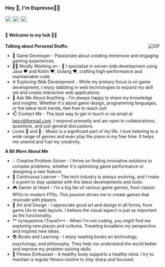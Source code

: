 ### Hey 👋, I'm Espresso🙋‍♂️

<!--![Profile views](https://gpvc.arturio.dev/dawndev)-->

<a href="https://www.leetcode.com/">
  <img align="left" alt="Espresso's Leetcode" width="22px" src="https://cdn.jsdelivr.net/npm/simple-icons@v3/icons/leetcode.svg" />
</a>
<a href="https://www.google.com/">
  <img align="left" alt="Espresso's Wechat" width="22px" src="https://cdn.jsdelivr.net/npm/simple-icons@v3/icons/wechat.svg" />
</a>
<a href="https://www.zhihu.com/">
  <img align="left" alt="Espresso's Wechat" width="22px" src="https://cdn.jsdelivr.net/npm/simple-icons@v3/icons/zhihu.svg" />
</a>

<br />
<br />


#### 🎍 Welcome to my hub 👨‍💻

  <img align="right" alt="GIF" src="https://i.pinimg.com/originals/e4/26/70/e426702edf874b181aced1e2fa5c6cde.gif" />

**Talking about Personal Stuffs:**
- 🤔 Game Developer - Passionate about creating immersive and engaging gaming experiences.
- 👨‍💻 Mostly Working on - 📝 I specialize in server-side development using Java ❤️ and Kotlin ❤️, Golang ❤️, crafting high-performance and maintainable code.
- 🌐 Exploring Web Development - While my primary focus is on game development, I enjoy dabbling in web technologies to expand my skill set and create interactive web applications.
- 💬 Ask Me About Anything - I'm always happy to share my knowledge and insights. Whether it's about game design, programming languages, or the latest tech trends, feel free to reach out!
- 📫 Contact Me - The best way to get in touch is via email at bezy@foxmail.com. I respond promptly and am open to collaborations, questions, and just general discussions.
- Loves 🎵 and 🎹 - Music is a significant part of my life. I love listening to a wide range of genres and even play the piano in my free time. It helps me unwind and fuel my creativity.

**A Bit More About Me**
- 💡 Creative Problem Solver - I thrive on finding innovative solutions to complex problems, whether it's optimizing game performance or designing a new feature.
- 🚀 Continuous Learner - The tech industry is always evolving, and I make it a point to stay updated with the latest developments and tools.
- 🎮 Gamer at Heart - I'm a big fan of various game genres, from classic RPGs to modern FPSs. This passion drives me to create games that resonate with players.
- 🎨 Art and Design - I appreciate good art and design in all forms, from game UIs to web layouts. I believe the visual aspect is just as important as the functionality.
- ** путешеstvie (Travel)** - When I'm not coding, you might find me exploring new places and cultures. Traveling broadens my perspective and inspires new ideas.
- 📚 Books and Learning - I enjoy reading books on technology, psychology, and philosophy. They help me understand the world better and improve my problem-solving skills.
- 💪 Fitness Enthusiast - A healthy body supports a healthy mind. I try to maintain a regular fitness routine to stay sharp and focused.
